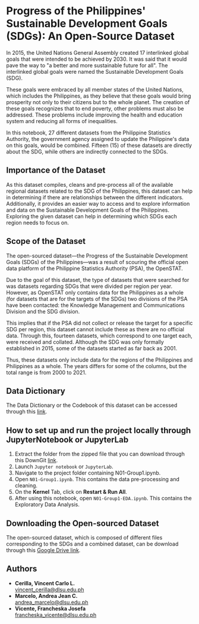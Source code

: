 # Progress of the Philippines' Sustainable Development Goals (SDGs): An Open-Source Dataset
In 2015, the United Nations General Assembly created 17 interlinked global goals that were intended to be achieved by 2030. It was said that it would pave the way to "a better and more sustainable future for all". The interlinked global goals were named the Sustainable Development Goals (SDG).

These goals were embraced by all member states of the United Nations, which includes the Philippines, as they believe that these goals would bring prosperity not only to their citizens but to the whole planet. The creation of these goals recognizes that to end poverty, other problems must also be addressed. These problems include improving the health and education system and reducing all forms of inequalities. 

In this notebook, 27 different datasets from the Philippine Statistics Authority, the government agency assigned to update the Philippine's data on this goals, would be combined. Fifteen (15) of these datasets are directly about the SDG, while others are indirectly connected to the SDGs.

## Importance of the Dataset
As this dataset compiles, cleans and pre-process all of the available regional datasets related to the SDG of the Philippines, this dataset can help in determining if there are relationships between the different indicators. Additionally, it provides an easier way to access and to explore information and data on the Sustainable Development Goals of the Philippines. Exploring the given dataset can help in determining which SDGs each region needs to focus on.

## Scope of the Dataset
The open-sourced dataset—the Progress of the Sustainable Development Goals (SDGs) of the Philippines—was a result of scouring the official open data platform of the Philippine Statistics Authority (PSA), the OpenSTAT.

Due to the goal of this dataset, the type of datasets that were searched for was datasets regarding SDGs that were divided per region per year. However, as OpenSTAT only contains data for the Philippines as a whole (for datasets that are for the targets of the SDGs) two divisions of the PSA have been contacted: the Knowledge Management and Communications Division and the SDG division. 

This implies that if the PSA did not collect or release the target for a specific SDG per region, this dataset cannot include these as there are no official data.
Through this, fourteen datasets, which correspond to one target each, were received and collated. Although the SDG was only formally established in 2015, some of the datasets started as far back as 2001.

Thus, these datasets only include data for the regions of the Philippines and Philippines as a whole. The years differs for some of the columns, but the total range is from 2000 to 2021.

## Data Dictionary
The Data Dictionary or the Codebook of this dataset can be accessed through this [link]().

## How to set up and run the project locally through JupyterNotebook or JupyterLab
1. Extract the folder from the zipped file that you can download through this DownGit [link](https://minhaskamal.github.io/DownGit/#/home?url=https://github.com/francheska-vicente/datapre-project).
2. Launch `Jupyter notebook` or `JupyterLab`.
3. Navigate to the project folder containing N01-Group1.ipynb.
4. Open `N01-Group1.ipynb`. This contains the data pre-processing and cleaning.
5. On the **Kernel** Tab, click on **Restart & Run All**.
6. After using this notebook, open `N01-Group1-EDA.ipynb`. This contains the Exploratory Data Analysis.

## Downloading the Open-sourced Dataset
The open-sourced dataset, which is composed of different files corresponding to the SDGs and a combined dataset, can be download through this [Google Drive link](https://drive.google.com/file/d/1Mm0pkZuhfwtnd_Ov45LR3arYLH4e-2Rv/view?usp=sharing).

## Authors
- **Cerilla, Vincent Carlo L.** <br/>
vincent_cerilla@dlsu.edu.ph
- **Marcelo, Andrea Jean C.**  <br/>
andrea_marcelo@dlsu.edu.ph
- **Vicente, Francheska Josefa**  <br/>
francheska_vicente@dlsu.edu.ph
